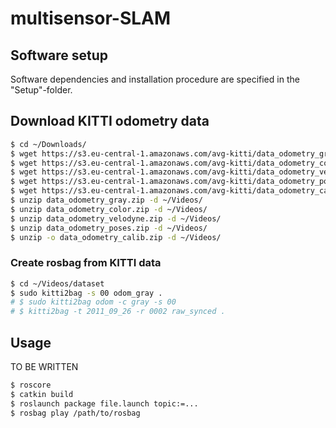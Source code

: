 # multisensor-SLAM

## Software setup

Software dependencies and installation procedure are specified in the "Setup"-folder.

## Download KITTI odometry data

```bash
$ cd ~/Downloads/
$ wget https://s3.eu-central-1.amazonaws.com/avg-kitti/data_odometry_gray.zip
$ wget https://s3.eu-central-1.amazonaws.com/avg-kitti/data_odometry_color.zip
$ wget https://s3.eu-central-1.amazonaws.com/avg-kitti/data_odometry_velodyne.zip
$ wget https://s3.eu-central-1.amazonaws.com/avg-kitti/data_odometry_poses.zip
$ wget https://s3.eu-central-1.amazonaws.com/avg-kitti/data_odometry_calib.zip
$ unzip data_odometry_gray.zip -d ~/Videos/
$ unzip data_odometry_color.zip -d ~/Videos/
$ unzip data_odometry_velodyne.zip -d ~/Videos/
$ unzip data_odometry_poses.zip -d ~/Videos/
$ unzip -o data_odometry_calib.zip -d ~/Videos/
```

### Create rosbag from KITTI data

```bash
$ cd ~/Videos/dataset
$ sudo kitti2bag -s 00 odom_gray .
# $ sudo kitti2bag odom -c gray -s 00
# $ kitti2bag -t 2011_09_26 -r 0002 raw_synced .
```

## Usage

TO BE WRITTEN

```bash
$ roscore
$ catkin build
$ roslaunch package file.launch topic:=...
$ rosbag play /path/to/rosbag
```
